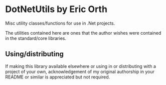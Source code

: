 # DotNetUtils by Eric Orth
Misc utility classes/functions for use in .Net projects.

The utilities contained here are ones that the author wishes were contained in the standard/core libraries.

## Using/distributing

If making this library available elsewhere or using in or distributing with a project of your own, acknowledgement of my original authorship in your README or similar is appreciated but not required.
